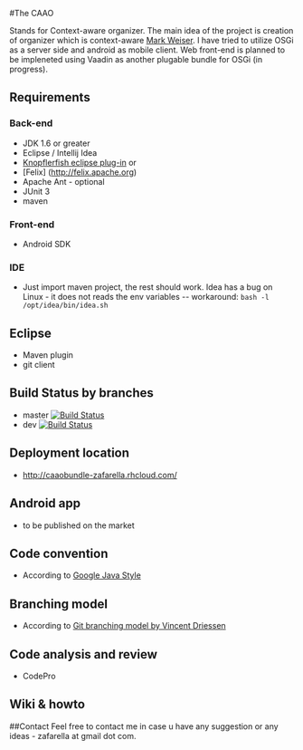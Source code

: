 
#The CAAO

Stands for Context-aware organizer. The main idea of the project is creation of organizer which is context-aware [Mark Weiser](http://en.wikipedia.org/wiki/Mark_Weiser).
I have tried to utilize OSGi as a server side and android as mobile client. Web front-end is planned to be impleneted using Vaadin as another plugable bundle for OSGi (in progress).


## Requirements
### Back-end
  * JDK 1.6 or greater
  * Eclipse / Intellij Idea
  * [Knopflerfish eclipse plug-in](http://www.knopflerfish.org/eclipse_plugin.html) or
  * [Felix] (http://felix.apache.org)
  * Apache Ant - optional
  * JUnit 3
  * maven

### Front-end
  * Android SDK

### IDE
  * Just import maven project, the rest should work. Idea has a bug on Linux - it does not reads the env variables -- workaround:
```bash -l /opt/idea/bin/idea.sh```

## Eclipse
  * Maven plugin
  * git client

## Build Status by branches
  * master [![Build Status](https://travis-ci.org/zafarella/caao.svg?branch=master)](https://travis-ci.org/zafarella/caao)
  * dev [![Build Status](https://travis-ci.org/zafarella/caao.svg?branch=dev)](https://travis-ci.org/zafarella/caao)

## Deployment location
  * http://caaobundle-zafarella.rhcloud.com/

## Android app
  * to be published on the market

## Code convention
  * According to [Google Java Style](https://google-styleguide.googlecode.com/svn/trunk/javaguide.html)

## Branching model
  * According to [Git branching model by Vincent Driessen](http://nvie.com/posts/a-successful-git-branching-model)

## Code analysis and review
  * CodePro

## Wiki & howto


##Contact
Feel free to contact me in case u have any suggestion or any ideas - zafarella at gmail dot com.
